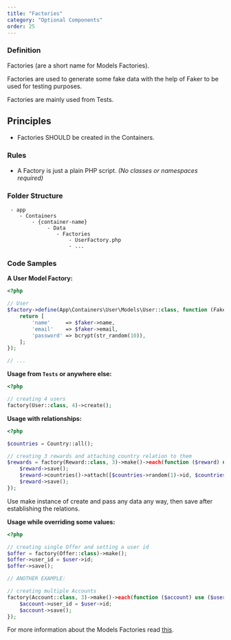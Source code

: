 ```yaml
---
title: "Factories"
category: "Optional Components"
order: 25
---
```


### Definition

Factories (are a short name for Models Factories). 

Factories are used to generate some fake data with the help of Faker to be used for testing purposes.

Factories are mainly used from Tests.

## Principles

- Factories SHOULD be created in the Containers.

### Rules

- A Factory is just a plain PHP script. *(No classes or namespaces required)*

### Folder Structure

```
 - app
    - Containers
        - {container-name}
             - Data
                - Factories
                    - UserFactory.php
                    - ...
```

### Code Samples

**A User Model Factory:** 

```php
<?php

// User
$factory->define(App\Containers\User\Models\User::class, function (Faker\Generator $faker) {
    return [
        'name'     => $faker->name,
        'email'    => $faker->email,
        'password' => bcrypt(str_random(10)),
    ];
});

// ...
```
	 
**Usage from `Tests` or anywhere else:** 

```php
<?php

// creating 4 users
factory(User::class, 4)->create(); 
```

**Usage with relationships:** 

```php
<?php

$countries = Country::all();

// creating 3 rewards and attaching country relation to them
$rewards = factory(Reward::class, 3)->make()->each(function ($reward) use ($countries) {
    $reward->save();
    $reward->countries()->attach([$countries->random(1)->id, $countries->random(1)->id]);
    $reward->save();
}); 
```


Use make instance of create and pass any data any way, then save after establishing the relations.

**Usage while overriding some values:** 

```php
<?php

// creating single Offer and setting a user id
$offer = factory(Offer::class)->make();
$offer->user_id = $user->id;
$offer->save();

// ANOTHER EXAMPLE: 

// creating multiple Accounts
factory(Account::class, 3)->make()->each(function ($account) use ($user) {
    $account->user_id = $user->id;
    $account->save();
}); 
```

For more information about the Models Factories read [this](https://laravel.com/docs/master/testing#model-factories).
